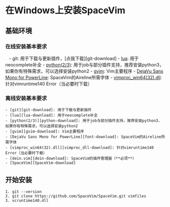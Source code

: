 # 在Windows上安装SpaceVim

## 基础环境

### 在线安装基本要求

    - git: 用于下载与更新插件，[点我下载][git-download]
    - [lua][lua-download]: 用于neocomplete补全
    - [python(2/3)][python-download]: 用于job与部分插件支持，推荐安装python3，如果你有特殊需求，可以选择安装python2
    - [gvim][gvim-download]: Vim主要程序
    - [DejaVu Sans Mono for PowerLine][font-download]: SpaceVim的Aireline所需字体
    - [vimproc_win64(32).dll][vimproc_dll-download]: 针对vimruntime140 Error（当必要时下载）

### 离线安装基本要求

    - [git][git-download]: 用于下载与更新插件
    - [lua][lua-download]: 用于neocomplete补全
    - [python(2/3)][python-download]: 用于job与部分插件支持，推荐安装python3，如果你有特殊需求，可以选择安装python2
    - [gvim][gvim-download]: Vim主要程序
    - [DejaVu Sans Mono for PowerLine][font-download]: SpaceVim的Aireline所需字体
    - [vimproc_win64(32).dll][vimproc_dll-download]: 针对vimruntime140 Error（当必要时下载）
    - [dein.vim][dein-download]: SpaceVim的插件管理器（**必须**）
    - [SpaceVim][SpaceVim-download]

## 开始安装

    1. git --version
    2. git clone https://github.com/SpaceVim/SpaceVim.git vimfiles
    3. vcruntime140.dll

[git]: https://git-scm.com/download
[lua-download]: http://luabinaries.sourceforge.net/download.html
[python-download]: https://www.python.org/downloads
[gvim-download]: https://github.com/vim/vim-win32-installer/releases
[vimproc_dll-download]: https://www.dllme.com/dll/download/29939/vcruntime140.dll
[font-download]: https://github.com/wsdjeg/DotFiles/blob/master/fonts/DejaVu%20Sans%20Mono%20for%20Powerline.ttf
[dein-download]: https://github.com/Shougo/dein.vim.git
[SpaceVim-download]: https://github.com/SpaceVim/SpaceVim.git
